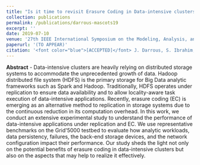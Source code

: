 ```yaml
---
title: "Is it time to revisit Erasure Coding in Data-intensive clusters?"
collection: publications
permalink: /publications/darrous-mascots19
excerpt: ''
date: 2019-07-10
venue: '27th IEEE International Symposium on the Modeling, Analysis, and Simulation of Computer and Telecommunication Systems'
paperurl: '(TO APPEAR)'
citation: '<font color="blue">[ACCEPTED]</font> J. Darrous, S. Ibrahim, C. Perez. &quot;Is it time to revisit Erasure Coding in Data-intensive clusters?&quot; <i>MASCOTS</i>, Oct 2019, Rennes, France.'
---
```


**Abstract** - Data-intensive clusters are heavily relying on distributed storage systems to accommodate the unprecedented growth of data. Hadoop distributed file system (HDFS) is the primary storage for Big Data analytic frameworks such as Spark and Hadoop. Traditionally, HDFS operates under replication to ensure data availability and to allow locality-aware task execution of data-intensive applications.
Recently, erasure coding (EC) is emerging as an alternative method to replication in storage systems due to the continuous reduction in its computation overhead. In this work, we conduct an extensive experimental study to understand the performance of data-intensive applications under replication and EC. We use representative benchmarks on the Grid'5000 testbed to evaluate how analytic workloads, data persistency, failures, the back-end storage devices, and the network configuration impact their performance. Our study sheds the light not only on the potential benefits of erasure coding in data-intensive clusters but also on the aspects that may help to realize it effectively.

<!-- Conference acceptance rate is 23.8% -->
